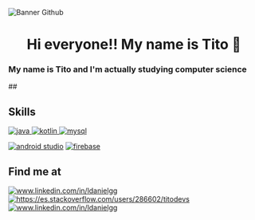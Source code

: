 <!-- Introduction -->
![Banner Github](https://user-images.githubusercontent.com/75398496/176468355-0b4a557b-10e5-41ab-8756-049c7815ba32.png)

<h1 align="center">Hi everyone!! My name is Tito 👋</h1>
<h3 align="left">My name is Tito and I'm actually studying computer science</h3>
##

<!-- Skills -->
<h2 align="left">Skills </h2>
<!-- Java -->
<p align "left"> <a href="https://www.java.com" target="_blank" rel="noreferrer"> 
<img src="https://img.shields.io/badge/Java-ED8B00?style=for-the-badge&logo=java&logoColor=white" alt="java"/> </a> 
<!-- Kotlin -->
<a href="https://kotlinlang.org" target="_blank" rel="noreferrer"> <img src="https://camo.githubusercontent.com/554b56b332325b2023acdafdbcc29ec30e22cba19fc8d4697389ffe06202c889/68747470733a2f2f696d672e736869656c64732e696f2f62616467652f4b6f746c696e2d3030393544353f7374796c653d666f722d7468652d6261646765266c6f676f3d6b6f746c696e266c6f676f436f6c6f723d7768697465266c6162656c436f6c6f723d313031303130" alt="kotlin"/> </a> 
<!-- MySQL -->
<a href="https://www.mysql.com/" target="_blank" rel="noreferrer"> <img src="https://camo.githubusercontent.com/bf911538def9c21003c9305c8f955ab69484ad2d3455c7c08118dc0d9745b779/68747470733a2f2f696d672e736869656c64732e696f2f62616467652f4d7953514c2d3434373941313f7374796c653d666f722d7468652d6261646765266c6f676f3d6d7973716c266c6f676f436f6c6f723d7768697465266c6162656c436f6c6f723d313031303130" alt="mysql"/> </a> </p>
<!-- Android Studio -->
<p align="left"> <a href="https://developer.android.com/studio" target="_blank" rel="noreferrer"> <img src="https://camo.githubusercontent.com/3994c275eec45639c70521c4c0d0c8b438a9059493020680ca806ade576f821d/68747470733a2f2f696d672e736869656c64732e696f2f62616467652f416e64726f69645f53747564696f2d3344444338343f7374796c653d666f722d7468652d6261646765266c6f676f3d616e64726f69642d73747564696f266c6f676f436f6c6f723d7768697465266c6162656c436f6c6f723d313031303130" alt="android studio"/></a>
<!-- Firebase -->
<a href="https://firebase.google.com/" target="_blank" rel="noreferrer"><img src="https://camo.githubusercontent.com/b7e7c7218cc77dda60dd84552ffe0f10ce4f035dd7e67e888df2e8d906e478cb/68747470733a2f2f696d672e736869656c64732e696f2f62616467652f46697265626173652d4646434132383f7374796c653d666f722d7468652d6261646765266c6f676f3d6669726562617365266c6f676f436f6c6f723d7768697465266c6162656c436f6c6f723d313031303130" alt="firebase"/></a> 

<!-- Contact -->
<h2 align="left">Find me at</h2>

<!-- Linkedin -->
<p align="left"> <a href="https://linkedin.com/in/ldanielgg" target="blank"><img align="center" src="https://img.shields.io/badge/LinkedIn-0077B5?style=for-the-badge&logo=linkedin&logoColor=white" alt="www.linkedin.com/in/ldanielgg" /></a>
<!-- Stackoverflow -->
<a href="https://stackoverflow.com/users/286602/titodevs" target="blank"><img align="center" src="https://img.shields.io/badge/Stack_Overflow-FE7A16?style=for-the-badge&logo=stack-overflow&logoColor=white" alt="https://es.stackoverflow.com/users/286602/titodevs"/></a>
<!-- Instagram -->
<a href="https://www.instagram.com/titodev_" target="blank"><img align="center" src="https://img.shields.io/badge/Instagram-E4405F?style=for-the-badge&logo=instagram&logoColor=white" alt="www.linkedin.com/in/ldanielgg" /></a> </p>
